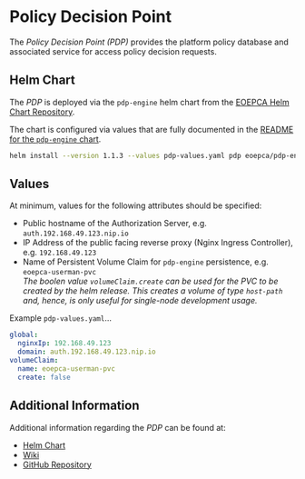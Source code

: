 # Policy Decision Point

The _Policy Decision Point (PDP)_ provides the platform policy database and associated service for access policy decision requests.

## Helm Chart

The _PDP_ is deployed via the `pdp-engine` helm chart from the [EOEPCA Helm Chart Repository](https://eoepca.github.io/helm-charts).

The chart is configured via values that are fully documented in the [README for the `pdp-engine` chart](https://github.com/EOEPCA/helm-charts/tree/main/charts/pdp-engine#readme).

```bash
helm install --version 1.1.3 --values pdp-values.yaml pdp eoepca/pdp-engine
```

## Values

At minimum, values for the following attributes should be specified:

* Public hostname of the Authorization Server, e.g. `auth.192.168.49.123.nip.io`
* IP Address of the public facing reverse proxy (Nginx Ingress Controller), e.g. `192.168.49.123`
* Name of Persistent Volume Claim for `pdp-engine` persistence, e.g. `eoepca-userman-pvc`<br>
  _The boolen value `volumeClaim.create` can be used for the PVC to be created by the helm release. This creates a volume of type `host-path` and, hence, is only useful for single-node development usage._

Example `pdp-values.yaml`...
```yaml
global:
  nginxIp: 192.168.49.123
  domain: auth.192.168.49.123.nip.io
volumeClaim:
  name: eoepca-userman-pvc
  create: false
```

## Additional Information

Additional information regarding the _PDP_ can be found at:

* [Helm Chart](https://github.com/EOEPCA/helm-charts/tree/main/charts/pdp-engine)
* [Wiki](https://github.com/EOEPCA/um-pdp-engine/wiki)
* [GitHub Repository](https://github.com/EOEPCA/um-pdp-engine)

